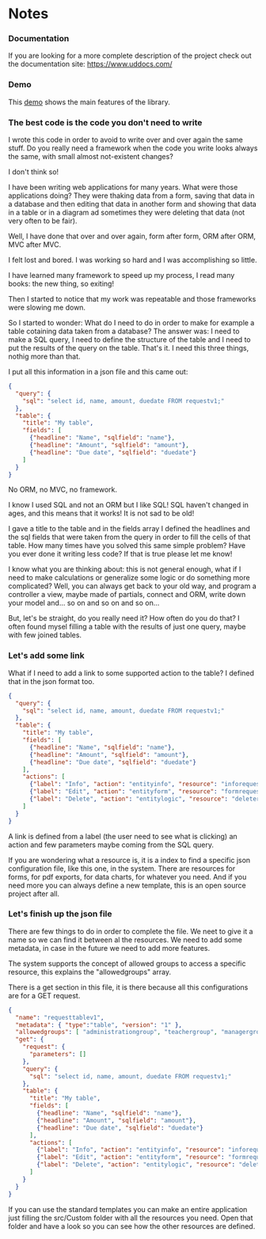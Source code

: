 Notes
=====

### Documentation

If you are looking for a more complete description of the project check out the documentation site: <a href="https://www.uddocs.com/">https://www.uddocs.com/</a>

### Demo

This <a href="https://github.com/fabiomattei/ud-demo">demo</a> shows the main features of the library.

### The best code is the code you don't need to write

I wrote this code in order to avoid to write over and over again the same stuff.
Do you really need a framework when the code you write looks always the same, with small almost not-existent changes?

I don't think so!

I have been writing web applications for many years. What were those applications doing? They were thaking data from a form, 
saving that data in a database and then editing that data in another form and showing that data in a table or in a diagram ad 
sometimes they were deleting that data (not very often to be fair).

Well, I have done that over and over again, form after form, ORM after ORM, MVC after MVC.

I felt lost and bored. I was working so hard and I was accomplishing so little.

I have learned many framework to speed up my process, I read many books: the new thing, so exiting!

Then I started to notice that my work was repeatable and those frameworks were slowing me down.

So I started to wonder: What do I need to do in order to make for example a table cotaining data taken from a database?
The answer was: I need to make a SQL query, I need to define the structure of the table and I need to put the results of the query on the table. That's it.
I need this three things, nothig more than that.

I put all this information in a json file and this came out:

```json
{
  "query": {
    "sql": "select id, name, amount, duedate FROM requestv1;"
  },
  "table": {
    "title": "My table",
    "fields": [
      {"headline": "Name", "sqlfield": "name"},
      {"headline": "Amount", "sqlfield": "amount"},
      {"headline": "Due date", "sqlfield": "duedate"}
    ]
  }
}
```

No ORM, no MVC, no framework.

I know I used SQL and not an ORM but I like SQL! SQL haven't changed in ages, and this means that it works!
It is not sad to be old!

I gave a title to the table and in the fields array I defined the headlines and the sql fields that were taken from the query in order to fill the cells of that table.
How many times have you solved this same simple problem?
Have you ever done it writing less code?
If that is true please let me know!

I know what you are thinking about: this is not general enough, what if I need to make calculations or generalize some logic or do something more complicated?
Well, you can always get back to your old way, and program a controller a view, maybe made of partials, connect and ORM, write down your model and... so on and so on and so on...

But, let's be straight, do you really need it? How often do you do that?
I often found mysel filling a table with the results of just one query, maybe with few joined tables.

### Let's add some link

What if I need to add a link to some supported action to the table?
I defined that in the json format too.

```json
{
  "query": {
    "sql": "select id, name, amount, duedate FROM requestv1;"
  },
  "table": {
    "title": "My table",
    "fields": [
      {"headline": "Name", "sqlfield": "name"},
      {"headline": "Amount", "sqlfield": "amount"},
      {"headline": "Due date", "sqlfield": "duedate"}
    ],
    "actions": [
      {"label": "Info", "action": "entityinfo", "resource": "inforequestv1", "parameters":[{"name": "id", "sqlfield": "id"}] },
      {"label": "Edit", "action": "entityform", "resource": "formrequestv1", "parameters":[{"name": "id", "sqlfield": "id"}] },
      {"label": "Delete", "action": "entitylogic", "resource": "deletereportv1", "parameters":[{"name": "id", "sqlfield": "id"}] }
    ]
  }
}
```

A link is defined from a label (the user need to see what is clicking) an action and few parameters maybe coming from the SQL query.

If you are wondering what a resource is, it is a index to find a specific json configuration file, like this one, in the system.
There are resources for forms, for pdf exports, for data charts, for whatever you need.
And if you need more you can always define a new template, this is an open source project after all.

### Let's finish up the json file

There are few things to do in order to complete the file.
We neet to give it a name so we can find it between al the resources.
We need to add some metadata, in case in the future we need to add more features.

The system supports the concept of allowed groups to access a specific resource, this explains the "allowedgroups" array.

There is a get section in this file, it is there because all this configurations are for a GET request.

```json
{
  "name": "requesttablev1",
  "metadata": { "type":"table", "version": "1" },
  "allowedgroups": [ "administrationgroup", "teachergroup", "managergroup" ],
  "get": {
    "request": {
      "parameters": []
    },
    "query": {
      "sql": "select id, name, amount, duedate FROM requestv1;"
    },
    "table": {
      "title": "My table",
      "fields": [
        {"headline": "Name", "sqlfield": "name"},
        {"headline": "Amount", "sqlfield": "amount"},
        {"headline": "Due date", "sqlfield": "duedate"}
      ],
      "actions": [
        {"label": "Info", "action": "entityinfo", "resource": "inforequestv1", "parameters":[{"name": "id", "sqlfield": "id"}] },
        {"label": "Edit", "action": "entityform", "resource": "formrequestv1", "parameters":[{"name": "id", "sqlfield": "id"}] },
        {"label": "Delete", "action": "entitylogic", "resource": "deletereportv1", "parameters":[{"name": "id", "sqlfield": "id"}] }
      ]
    }
  }
}
```

If you can use the standard templates you can make an entire application just filling the src/Custom folder with all the resources you need. Open that folder and have a look so you can see how the other resources are defined.
 


